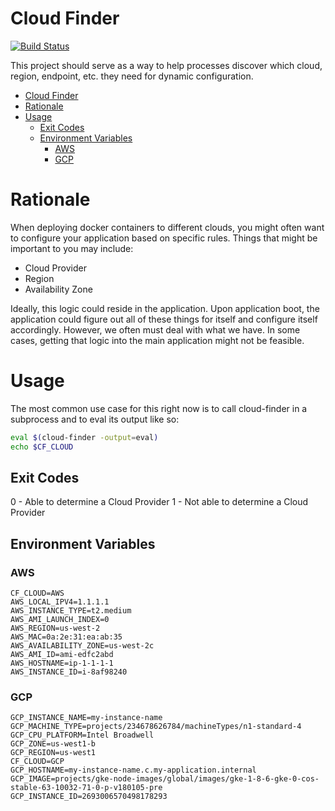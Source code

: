 # Cloud Finder

[![Build Status](https://travis-ci.org/C2FO/cloud-finder.svg?branch=master)](https://travis-ci.org/C2FO/cloud-finder)

This project should serve as a way to help processes discover which cloud,
region, endpoint, etc. they need for dynamic configuration. 

<!-- TOC depthFrom:1 depthTo:6 withLinks:1 updateOnSave:1 orderedList:0 -->

- [Cloud Finder](#cloud-finder)
- [Rationale](#rationale)
- [Usage](#usage)
	- [Exit Codes](#exit-codes)
	- [Environment Variables](#environment-variables)
		- [AWS](#aws)
		- [GCP](#gcp)

<!-- /TOC -->

# Rationale

When deploying docker containers to different clouds, you might often want to
configure your application based on specific rules. Things that might be
important to you may include:

* Cloud Provider
* Region
* Availability Zone

Ideally, this logic could reside in the application. Upon application boot,
the application could figure out all of these things for itself and configure
itself accordingly. However, we often must deal with what we have. In some
cases, getting that logic into the main application might not be feasible.

# Usage

The most common use case for this right now is to call cloud-finder in a
subprocess and to eval its output like so:

```sh
eval $(cloud-finder -output=eval)
echo $CF_CLOUD
```


## Exit Codes

0 - Able to determine a Cloud Provider
1 - Not able to determine a Cloud Provider

## Environment Variables

### AWS

```
CF_CLOUD=AWS
AWS_LOCAL_IPV4=1.1.1.1
AWS_INSTANCE_TYPE=t2.medium
AWS_AMI_LAUNCH_INDEX=0
AWS_REGION=us-west-2
AWS_MAC=0a:2e:31:ea:ab:35
AWS_AVAILABILITY_ZONE=us-west-2c
AWS_AMI_ID=ami-edfc2abd
AWS_HOSTNAME=ip-1-1-1-1
AWS_INSTANCE_ID=i-8af98240
```

### GCP

```
GCP_INSTANCE_NAME=my-instance-name
GCP_MACHINE_TYPE=projects/234678626784/machineTypes/n1-standard-4
GCP_CPU_PLATFORM=Intel Broadwell
GCP_ZONE=us-west1-b
GCP_REGION=us-west1
CF_CLOUD=GCP
GCP_HOSTNAME=my-instance-name.c.my-application.internal
GCP_IMAGE=projects/gke-node-images/global/images/gke-1-8-6-gke-0-cos-stable-63-10032-71-0-p-v180105-pre
GCP_INSTANCE_ID=2693006570498178293
```
